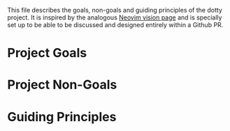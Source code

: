 This file describes the goals, non-goals and guiding principles of the dotty
project. It is inspired by the analogous [Neovim vision page][neovim] and is
specially set up to be able to be discussed and designed entirely within a
Github PR.

[neovim]: https://neovim.io/charter/

# Project Goals

# Project Non-Goals

# Guiding Principles
